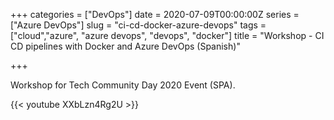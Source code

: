 +++
categories = ["DevOps"]
date = 2020-07-09T00:00:00Z
series = ["Azure DevOps"]
slug = "ci-cd-docker-azure-devops"
tags = ["cloud","azure", "azure devops", "devops", "docker"]
title = "Workshop - CI CD pipelines with Docker and Azure DevOps (Spanish)"

+++

Workshop for Tech Community Day 2020 Event (SPA).

{{< youtube XXbLzn4Rg2U >}}

